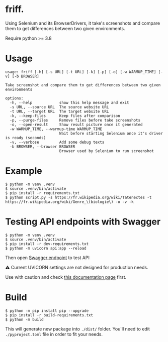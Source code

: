 # friff.

Using Selenium and its BrowserDrivers, it take's screenshots and compare them to get differences between two given environments.

Require python >= 3.8

# Usage

```shell
usage: friff [-h] [-s URL] [-t URL] [-k] [-p] [-o] [-w WARMUP_TIME] [-v] [-b BROWSER]

Take screenshot and compare them to get differences between two given environments

options:
  -h, --help            show this help message and exit
  -s URL, --source URL  The source website URL
  -t URL, --target URL  The target website URL
  -k, --keep-files      Keep files after comparison
  -p, --purge-files     Remove files before take screenshots
  -o, --open-result     Show result picture once it generated
  -w WARMUP_TIME, --warmup-time WARMUP_TIME
                        Wait before starting Selenium once it's driver is ready (seconds)
  -v, --verbose         Add some debug texts
  -b BROWSER, --browser BROWSER
                        Browser used by Selenium to run screenshot
```

# Example

```shell
$ python -m venv .venv
$ source .venv/bin/activate
$ pip install -r requirements.txt
$ python script.py -s https://fr.wikipedia.org/wiki/Tatenectes -t https://fr.wikipedia.org/wiki/Genre_\(biologie\) -o -v -k
```

# Testing API endpoints with Swagger

```shell
$ python -m venv .venv
$ source .venv/bin/activate
$ pip install -r dev-requirements.txt
$ python -m uvicorn api:app --reload
```

Then open [Swagger endpoint](http://127.0.0.1/docs/) to test API

:warning: Current UVICORN settings are not designed for production needs.

Use with caution and check [this documentation page](https://www.uvicorn.org/deployment/) first.

# Build

```shell
$ python -m pip install pip --upgrade
$ pip install -r build-requirements.txt
$ python -m build
```

This will generate new package into `./dist/` folder.
You'll need to edit `./pyproject.toml` file in order to fit your needs.
